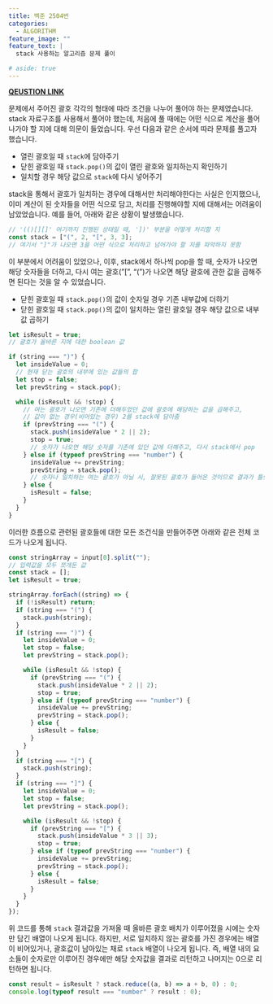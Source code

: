 ```yaml
---
title: 백준 2504번
categories:
  - ALGORITHM
feature_image: ""
feature_text: |
  stack 사용하는 알고리즘 문제 풀이

# aside: true
---
```


**[QEUSTION LINK](https://www.acmicpc.net/problem/2504)**

문제에서 주어진 괄호 각각의 형태에 따라 조건을 나누어 풀어야 하는 문제였습니다. stack 자료구조를 사용해서 풀어야 했는데, 처음에 풀 때에는 어떤 식으로 계산을 풀어나가야 할 지에 대해 의문이 들었습니다. 우선 다음과 같은 순서에 따라 문제를 풀고자 했습니다.

- 열린 괄호일 때 `stack`에 담아주기
- 닫힌 괄호일 때 `stack.pop()`의 값이 열린 괄호와 일치하는지 확인하기
- 일치할 경우 해당 값으로 `stack`에 다시 넣어주기

stack을 통해서 괄호가 일치하는 경우에 대해서만 처리해야한다는 사실은 인지했으나, 이미 계산이 된 숫자들을 어떤 식으로 담고, 처리를 진행해야할 지에 대해서는 어려움이 남았었습니다. 예를 들어, 아래와 같은 상황이 발생했습니다.

```jsx
// '(()[][]' 여기까지 진행된 상태일 때, '])' 부분을 어떻게 처리할 지
const stack = ["(", 2, "[", 3, 3];
// 여기서 "]"가 나오면 3을 어떤 식으로 처리하고 넘어가야 할 지를 파악하지 못함
```

이 부분에서 어려움이 있었으나, 이후, stack에서 하나씩 pop을 할 때, 숫자가 나오면 해당 숫자들을 더하고, 다시 여는 괄호(”[”, “(”)가 나오면 해당 괄호에 관한 값을 곱해주면 된다는 것을 알 수 있었습니다.

- 닫힌 괄호일 때 `stack.pop()`의 값이 숫자일 경우 기존 내부값에 더하기
- 닫힌 괄호일 때 `stack.pop()`의 값이 일치하는 열린 괄호일 경우 해당 값으로 내부값 곱하기

```jsx
let isResult = true;
// 괄호가 올바른 지에 대한 boolean 값

if (string === ")") {
  let insideValue = 0;
  // 현재 닫는 괄호의 내부에 있는 값들의 합
  let stop = false;
  let prevString = stack.pop();

  while (isResult && !stop) {
    // 여는 괄호가 나오면 기존에 더해두었던 값에 괄호에 해당하는 값을 곱해주고,
    // 값이 없는 경우(비어있는 경우) 2를 stack에 담아줌
    if (prevString === "(") {
      stack.push(insideValue * 2 || 2);
      stop = true;
      // 숫자가 나오면 해당 숫자를 기존에 있던 값에 더해주고, 다시 stack에서 pop
    } else if (typeof prevString === "number") {
      insideValue += prevString;
      prevString = stack.pop();
      // 숫자나 일치하는 여는 괄호가 아닐 시, 잘못된 괄호가 들어온 것이므로 결과가 틀렸음을 설정
    } else {
      isResult = false;
    }
  }
}
```

이러한 흐름으로 관련된 괄호들에 대한 모든 조건식을 만들어주면 아래와 같은 전체 코드가 나오게 됩니다.

```jsx
const stringArray = input[0].split("");
// 입력값을 모두 쪼개둔 값
const stack = [];
let isResult = true;

stringArray.forEach((string) => {
  if (!isResult) return;
  if (string === "(") {
    stack.push(string);
  }
  if (string === ")") {
    let insideValue = 0;
    let stop = false;
    let prevString = stack.pop();

    while (isResult && !stop) {
      if (prevString === "(") {
        stack.push(insideValue * 2 || 2);
        stop = true;
      } else if (typeof prevString === "number") {
        insideValue += prevString;
        prevString = stack.pop();
      } else {
        isResult = false;
      }
    }
  }
  if (string === "[") {
    stack.push(string);
  }
  if (string === "]") {
    let insideValue = 0;
    let stop = false;
    let prevString = stack.pop();

    while (isResult && !stop) {
      if (prevString === "[") {
        stack.push(insideValue * 3 || 3);
        stop = true;
      } else if (typeof prevString === "number") {
        insideValue += prevString;
        prevString = stack.pop();
      } else {
        isResult = false;
      }
    }
  }
});
```

위 코드를 통해 `stack` 결과값을 가져올 때 올바른 괄호 배치가 이루어졌을 시에는 숫자만 담긴 배열이 나오게 됩니다. 하지만, 서로 일치하지 않는 괄호를 가진 경우에는 배열이 비어있거나, 괄호값이 남아있는 채로 `stack` 배열이 나오게 됩니다. 즉, 배열 내의 요소들이 숫자로만 이루어진 경우에만 해당 숫자값을 결과로 리턴하고 나머지는 0으로 리턴하면 됩니다.

```jsx
const result = isResult ? stack.reduce((a, b) => a + b, 0) : 0;
console.log(typeof result === "number" ? result : 0);
```

